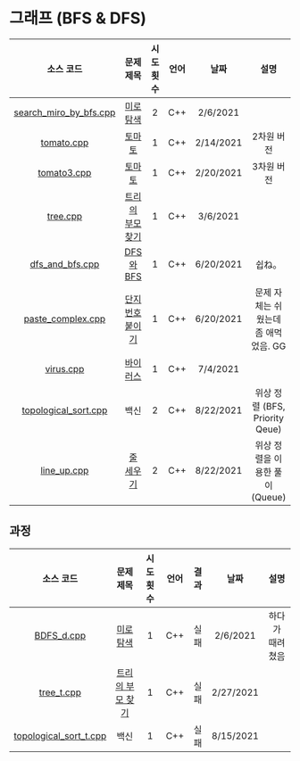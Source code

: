# 그래프 (BFS & DFS)
|소스 코드|문제 제목|시도 횟수|언어|날짜|설명|
|:---:|:---:|:---:|:---:|:---:|:---:|
|[search_miro_by_bfs.cpp](../Graph/search_miro_by_bfs.cpp)|[미로 탐색](http://boj.kr/2178)|2|C++|2/6/2021|
|[tomato.cpp](../Graph/tomato.cpp)|[토마토](http://boj.kr/7576)|1|C++|2/14/2021|2차원 버전|
|[tomato3.cpp](../Graph/tomato3.cpp)|[토마토](http://boj.kr/7569)|1|C++|2/20/2021|3차원 버전|
|[tree.cpp](../Graph/tree.cpp)|[트리의 부모 찾기](http://boj.kr/11725)|1|C++|3/6/2021|
|[dfs_and_bfs.cpp](../Graph/dfs_and_bfs.cpp)|[DFS와 BFS](http://boj.kr/1260)|1|C++|6/20/2021|쉽ね。|
|[paste_complex.cpp](../Graph/paste_complex.cpp)|[단지번호붙이기](http://boj.kr/2667)|1|C++|6/20/2021|문제 자체는 쉬웠는데 좀 애먹었음. GG|
|[virus.cpp](../Graph/virus.cpp)|[바이러스](http://boj.kr/2606)|1|C++|7/4/2021|
|[topological_sort.cpp](../Graph/topological_sort.cpp)|백신|2|C++|8/22/2021|위상 정렬 (BFS, Priority Qeue)|
|[line_up.cpp](../Graph/line_up.cpp)|[줄 세우기](http://boj.kr/2252)|2|C++|8/22/2021|위상 정렬을 이용한 풀이 (Queue)|

## 과정
|소스 코드|문제 제목|시도 횟수|언어|결과|날짜|설명|
|:---:|:---:|:---:|:---:|:---:|:---:|:---:|
|[BDFS_d.cpp](../Graph/Footprints/BDFS_d.cpp)|[미로 탐색](http://boj.kr/2178)|1|C++|실패|2/6/2021|하다가 때려쳤음|
|[tree_t.cpp](../Graph/Footprints/tree.cpp)|[트리의 부모 찾기](http://boj.kr/11725)|1|C++|실패|2/27/2021|
|[topological_sort_t.cpp](../Graph/Footprints/topological_sort.cpp)|백신|1|C++|실패|8/15/2021|